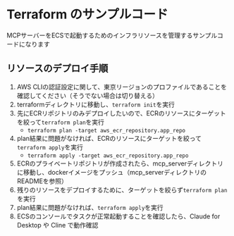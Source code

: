 # Terraform のサンプルコード

MCPサーバーをECSで起動するためのインフラリソースを管理するサンプルコードになります

## リソースのデプロイ手順
1. AWS CLIの認証設定に関して、東京リージョンのプロファイルであることを確認してください（そうでない場合は切り替える）
2. terraformディレクトリに移動し、```terraform init```を実行
3. 先にECRリポジトリのみデプロイしたいので、ECRのリソースにターゲットを絞って```terraform plan```を実行
    - ```terraform plan -target aws_ecr_repository.app_repo```
4. plan結果に問題がなければ、ECRのリソースにターゲットを絞って```terraform apply```を実行
    - ```terraform apply -target aws_ecr_repository.app_repo```
5. ECRのプライベートリポジトリが作成されたら、mcp_serverディレクトリに移動し、dockerイメージをプッシュ（mcp_serverディレクトリの
READMEを参照）
6. 残りのリソースをデプロイするために、ターゲットを絞らず```terraform plan```を実行
7. plan結果に問題がなければ、```terraform apply```を実行
8. ECSのコンソールでタスクが正常起動することを確認したら、Claude for Desktop や Cline で動作確認